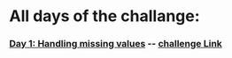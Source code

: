 # All days of the challange:

###     [Day 1: Handling missing values](./day1/) -- [challenge Link](https://www.kaggle.com/rtatman/data-cleaning-challenge-handling-missing-values) 

